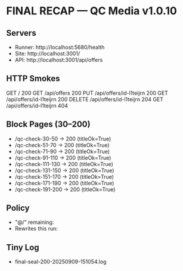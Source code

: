 # FINAL RECAP — QC Media v1.0.10

## Servers
- Runner:  http://localhost:5680/health
- Site:    http://localhost:3001/
- API:     http://localhost:3001/api/offers

## HTTP Smokes
GET /                                    200
GET /api/offers                          200
PUT /api/offers/id-l1teijrn              200
GET /api/offers/id-l1teijrn              200
DELETE /api/offers/id-l1teijrn              204
GET /api/offers/id-l1teijrn              404

## Block Pages (30–200)
- /qc-check-30-50 → 200 (titleOk=True)
- /qc-check-51-70 → 200 (titleOk=True)
- /qc-check-71-90 → 200 (titleOk=True)
- /qc-check-91-110 → 200 (titleOk=True)
- /qc-check-111-130 → 200 (titleOk=True)
- /qc-check-131-150 → 200 (titleOk=True)
- /qc-check-151-170 → 200 (titleOk=True)
- /qc-check-171-190 → 200 (titleOk=True)
- /qc-check-191-200 → 200 (titleOk=True)

## Policy
- "@/” remaining: 
- Rewrites this run: 

## Tiny Log
- final-seal-200-20250909-151054.log